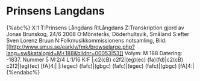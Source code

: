 # Prinsens Langdans

{%abc%}
X:1
T:Prinsens Långdans
R:Långdans
Z:Transkription gjord av Jonas Brunskog, 24/6 2008
O:Mönsterås, Döderhultsvik, Småland
S:efter Sven Lorenz Bruun
N:Folkmusikkommissionens notsamling, Bild: [[http://www.smus.se/earkiv/fmk/browselarge.php?lang=sw&katalogid=M+188&bildnr=00053|53]] Volym: M 188 Datering: -1837. Nummer 5
M:2/4
L:1/16
K:F
|:c2(cB) c2f2|(eg)(ec) (fa)(fd)|c2(cB) c2f2|(eg)(ec) [fA]4:|
|:(egec) (fafc)|(gbgc) (fafc)|(egec) (fafc)|(gbgc) [fA]4:|
{%endabc%}

